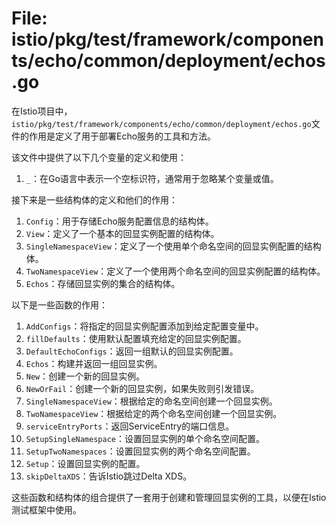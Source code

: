 # File: istio/pkg/test/framework/components/echo/common/deployment/echos.go

在Istio项目中，`istio/pkg/test/framework/components/echo/common/deployment/echos.go`文件的作用是定义了用于部署Echo服务的工具和方法。

该文件中提供了以下几个变量的定义和使用：

1. `_`：在Go语言中表示一个空标识符，通常用于忽略某个变量或值。

接下来是一些结构体的定义和他们的作用：

1. `Config`：用于存储Echo服务配置信息的结构体。
2. `View`：定义了一个基本的回显实例配置的结构体。
3. `SingleNamespaceView`：定义了一个使用单个命名空间的回显实例配置的结构体。
4. `TwoNamespaceView`：定义了一个使用两个命名空间的回显实例配置的结构体。
5. `Echos`：存储回显实例的集合的结构体。

以下是一些函数的作用：

1. `AddConfigs`：将指定的回显实例配置添加到给定配置变量中。
2. `fillDefaults`：使用默认配置填充给定的回显实例配置。
3. `DefaultEchoConfigs`：返回一组默认的回显实例配置。
4. `Echos`：构建并返回一组回显实例。
5. `New`：创建一个新的回显实例。
6. `NewOrFail`：创建一个新的回显实例，如果失败则引发错误。
7. `SingleNamespaceView`：根据给定的命名空间创建一个回显实例。
8. `TwoNamespaceView`：根据给定的两个命名空间创建一个回显实例。
9. `serviceEntryPorts`：返回ServiceEntry的端口信息。
10. `SetupSingleNamespace`：设置回显实例的单个命名空间配置。
11. `SetupTwoNamespaces`：设置回显实例的两个命名空间配置。
12. `Setup`：设置回显实例的配置。
13. `skipDeltaXDS`：告诉Istio跳过Delta XDS。

这些函数和结构体的组合提供了一套用于创建和管理回显实例的工具，以便在Istio测试框架中使用。

